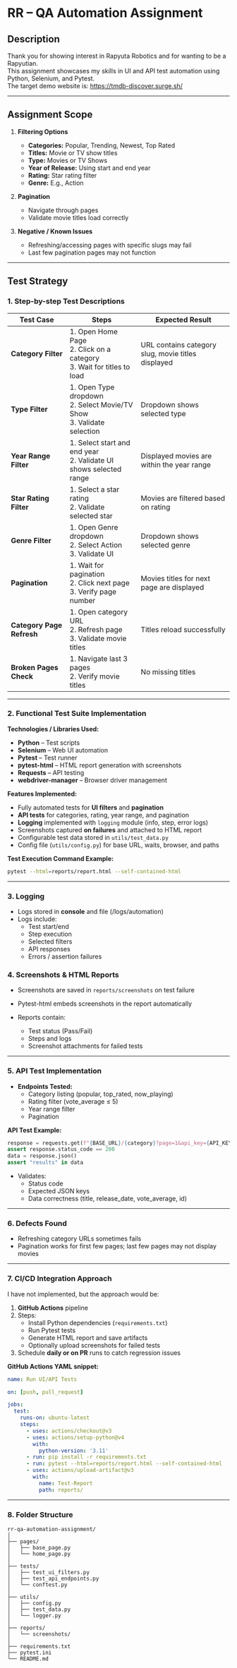 # RR – QA Automation Assignment

## **Description**
Thank you for showing interest in Rapyuta Robotics and for wanting to be a Rapyutian.  
This assignment showcases my skills in UI and API test automation using Python, Selenium, and Pytest.  
The target demo website is: https://tmdb-discover.surge.sh/

---

## **Assignment Scope**

1. **Filtering Options**
   - **Categories:** Popular, Trending, Newest, Top Rated  
   - **Titles:** Movie or TV show titles  
   - **Type:** Movies or TV Shows  
   - **Year of Release:** Using start and end year  
   - **Rating:** Star rating filter  
   - **Genre:** E.g., Action  

2. **Pagination**
   - Navigate through pages  
   - Validate movie titles load correctly  

3. **Negative / Known Issues**
   - Refreshing/accessing pages with specific slugs may fail  
   - Last few pagination pages may not function  

---

## **Test Strategy**

### **1. Step-by-step Test Descriptions**

| Test Case | Steps | Expected Result |
|-----------|-------|----------------|
| **Category Filter** | 1. Open Home Page <br> 2. Click on a category <br> 3. Wait for titles to load | URL contains category slug, movie titles displayed |
| **Type Filter** | 1. Open Type dropdown <br> 2. Select Movie/TV Show <br> 3. Validate selection | Dropdown shows selected type |
| **Year Range Filter** | 1. Select start and end year <br> 2. Validate UI shows selected range | Displayed movies are within the year range |
| **Star Rating Filter** | 1. Select a star rating <br> 2. Validate selected star | Movies are filtered based on rating |
| **Genre Filter** | 1. Open Genre dropdown <br> 2. Select Action <br> 3. Validate UI | Dropdown shows selected genre |
| **Pagination** | 1. Wait for pagination <br> 2. Click next page <br> 3. Verify page number | Movies titles for next page are displayed |
| **Category Page Refresh** | 1. Open category URL <br> 2. Refresh page <br> 3. Validate movie titles | Titles reload successfully |
| **Broken Pages Check** | 1. Navigate last 3 pages <br> 2. Verify movie titles | No missing titles |

---

### **2. Functional Test Suite Implementation**

**Technologies / Libraries Used:**
- **Python** – Test scripts  
- **Selenium** – Web UI automation  
- **Pytest** – Test runner  
- **pytest-html** – HTML report generation with screenshots  
- **Requests** – API testing  
- **webdriver-manager** – Browser driver management  

**Features Implemented:**
- Fully automated tests for **UI filters** and **pagination**  
- **API tests** for categories, rating, year range, and pagination  
- **Logging** implemented with `logging` module (info, step, error logs)  
- Screenshots captured **on failures** and attached to HTML report  
- Configurable test data stored in `utils/test_data.py`  
- Config file (`utils/config.py`) for base URL, waits, browser, and paths  

**Test Execution Command Example:**
```bash
pytest --html=reports/report.html --self-contained-html
```

---

### **3. Logging**

- Logs stored in **console** and file (/logs/automation)  
- Logs include:
  - Test start/end  
  - Step execution  
  - Selected filters  
  - API responses  
  - Errors / assertion failures  


### **4. Screenshots & HTML Reports**

- Screenshots are saved in `reports/screenshots` on test failure  
- Pytest-html embeds screenshots in the report automatically  

- Reports contain:
  - Test status (Pass/Fail)
  - Steps and logs
  - Screenshot attachments for failed tests

---

### **5. API Test Implementation**

- **Endpoints Tested:**
  - Category listing (popular, top_rated, now_playing)  
  - Rating filter (vote_average ≤ 5)  
  - Year range filter  
  - Pagination  

**API Test Example:**
```python
response = requests.get(f"{BASE_URL}/{category}?page=1&api_key={API_KEY}")
assert response.status_code == 200
data = response.json()
assert "results" in data
```

- Validates:
  - Status code  
  - Expected JSON keys  
  - Data correctness (title, release_date, vote_average, id)  

---

### **6. Defects Found**
- Refreshing category URLs sometimes fails  
- Pagination works for first few pages; last few pages may not display movies  

---

### **7. CI/CD Integration Approach**
I have not implemented, but the approach would be:

1. **GitHub Actions** pipeline  
2. Steps:
   - Install Python dependencies (`requirements.txt`)  
   - Run Pytest tests  
   - Generate HTML report and save artifacts  
   - Optionally upload screenshots for failed tests  
3. Schedule **daily or on PR** runs to catch regression issues  

**GitHub Actions YAML snippet:**
```yaml
name: Run UI/API Tests

on: [push, pull_request]

jobs:
  test:
    runs-on: ubuntu-latest
    steps:
      - uses: actions/checkout@v3
      - uses: actions/setup-python@v4
        with:
          python-version: '3.11'
      - run: pip install -r requirements.txt
      - run: pytest --html=reports/report.html --self-contained-html
      - uses: actions/upload-artifact@v3
        with:
          name: Test-Report
          path: reports/
```

---

### **8. Folder Structure**
```
rr-qa-automation-assignment/
│
├── pages/
│   ├── base_page.py
│   └── home_page.py
│
├── tests/
│   ├── test_ui_filters.py
│   ├── test_api_endpoints.py
│   └── conftest.py
│
├── utils/
│   ├── config.py
│   ├── test_data.py
│   └── logger.py
│
├── reports/
│   └── screenshots/
│
├── requirements.txt
├── pytest.ini
└── README.md
```



